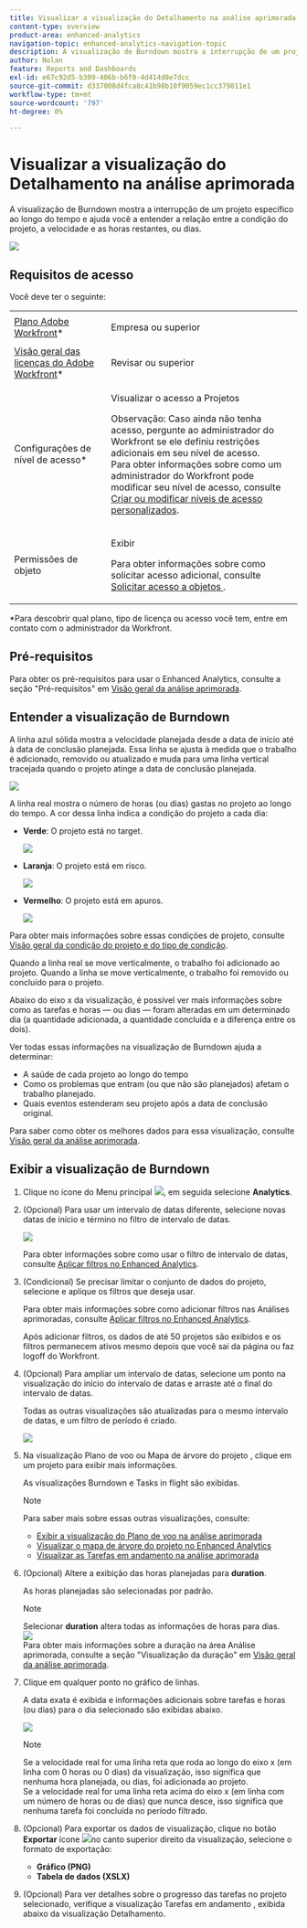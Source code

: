 ```yaml
---
title: Visualizar a visualização do Detalhamento na análise aprimorada
content-type: overview
product-area: enhanced-analytics
navigation-topic: enhanced-analytics-navigation-topic
description: A visualização de Burndown mostra a interrupção de um projeto específico ao longo do tempo e ajuda você a entender a relação entre a condição do projeto, a velocidade e as horas restantes, ou dias.
author: Nolan
feature: Reports and Dashboards
exl-id: e67c92d5-b309-406b-b6f0-4d414d0e7dcc
source-git-commit: d337008d4fca8c41b98b10f9059ec1cc379811e1
workflow-type: tm+mt
source-wordcount: '797'
ht-degree: 0%

---
```


# Visualizar a visualização do Detalhamento na análise aprimorada

A visualização de Burndown mostra a interrupção de um projeto específico ao longo do tempo e ajuda você a entender a relação entre a condição do projeto, a velocidade e as horas restantes, ou dias.

![](assets/burndown-350x112.png)

## Requisitos de acesso

Você deve ter o seguinte:

<table style="table-layout:auto"> 
 <col> 
 <col> 
 <tbody> 
  <tr> 
   <td role="rowheader"><a href="https://www.workfront.com/plans" target="_blank">Plano Adobe Workfront</a>*</td> 
   <td> <p>Empresa ou superior</p> </td> 
  </tr> 
  <tr> 
   <td role="rowheader"><a href="../administration-and-setup/add-users/access-levels-and-object-permissions/wf-licenses.md" class="MCXref xref">Visão geral das licenças do Adobe Workfront</a>*</td> 
   <td> <p>Revisar ou superior</p> </td> 
  </tr> 
  <tr> 
   <td role="rowheader">Configurações de nível de acesso*</td> 
   <td> <p>Visualizar o acesso a Projetos</p> <p>Observação: Caso ainda não tenha acesso, pergunte ao administrador do Workfront se ele definiu restrições adicionais em seu nível de acesso.<br>Para obter informações sobre como um administrador do Workfront pode modificar seu nível de acesso, consulte <a href="../administration-and-setup/add-users/configure-and-grant-access/create-modify-access-levels.md" class="MCXref xref">Criar ou modificar níveis de acesso personalizados</a>.</p> </td> 
  </tr> 
  <tr> 
   <td role="rowheader">Permissões de objeto</td> 
   <td> <p>Exibir</p> <p>Para obter informações sobre como solicitar acesso adicional, consulte <a href="../workfront-basics/grant-and-request-access-to-objects/request-access.md" class="MCXref xref">Solicitar acesso a objetos </a>.</p> </td> 
  </tr> 
 </tbody> 
</table>

&#42;Para descobrir qual plano, tipo de licença ou acesso você tem, entre em contato com o administrador da Workfront.

## Pré-requisitos

Para obter os pré-requisitos para usar o Enhanced Analytics, consulte a seção &quot;Pré-requisitos&quot; em [Visão geral da análise aprimorada](../enhanced-analytics/enhanced-analytics-overview.md).

## Entender a visualização de Burndown

A linha azul sólida mostra a velocidade planejada desde a data de início até à data de conclusão planejada. Essa linha se ajusta à medida que o trabalho é adicionado, removido ou atualizado e muda para uma linha vertical tracejada quando o projeto atinge a data de conclusão planejada.

![](assets/burndown-planned-line.png)

A linha real mostra o número de horas (ou dias) gastas no projeto ao longo do tempo. A cor dessa linha indica a condição do projeto a cada dia:

* **Verde**: O projeto está no target.

   ![](assets/burndown-green.png)

* **Laranja**: O projeto está em risco.

   ![](assets/burndown-orange.png)

* **Vermelho**: O projeto está em apuros.

   ![](assets/burndown-red.png)

Para obter mais informações sobre essas condições de projeto, consulte [Visão geral da condição do projeto e do tipo de condição](../manage-work/projects/manage-projects/project-condition-and-condition-type.md).

Quando a linha real se move verticalmente, o trabalho foi adicionado ao projeto. Quando a linha se move verticalmente, o trabalho foi removido ou concluído para o projeto.

Abaixo do eixo x da visualização, é possível ver mais informações sobre como as tarefas e horas — ou dias — foram alteradas em um determinado dia (a quantidade adicionada, a quantidade concluída e a diferença entre os dois).

Ver todas essas informações na visualização de Burndown ajuda a determinar:

* A saúde de cada projeto ao longo do tempo
* Como os problemas que entram (ou que não são planejados) afetam o trabalho planejado.
* Quais eventos estenderam seu projeto após a data de conclusão original.

Para saber como obter os melhores dados para essa visualização, consulte [Visão geral da análise aprimorada](../enhanced-analytics/enhanced-analytics-overview.md).

## Exibir a visualização de Burndown

1. Clique no ícone do Menu principal ![](assets/main-menu-icon-16x12.png), em seguida selecione **Analytics**.
1. (Opcional) Para usar um intervalo de datas diferente, selecione novas datas de início e término no filtro de intervalo de datas.

   ![](assets/filters-select-date-range-350x344.png)

   Para obter informações sobre como usar o filtro de intervalo de datas, consulte [Aplicar filtros no Enhanced Analytics](../enhanced-analytics/use-enhanced-analytics-filters.md).

1. (Condicional) Se precisar limitar o conjunto de dados do projeto, selecione e aplique os filtros que deseja usar.

   Para obter mais informações sobre como adicionar filtros nas Análises aprimoradas, consulte [Aplicar filtros no Enhanced Analytics](../enhanced-analytics/use-enhanced-analytics-filters.md).

   Após adicionar filtros, os dados de até 50 projetos são exibidos e os filtros permanecem ativos mesmo depois que você sai da página ou faz logoff do Workfront.

1. (Opcional) Para ampliar um intervalo de datas, selecione um ponto na visualização do início do intervalo de datas e arraste até o final do intervalo de datas.

   Todas as outras visualizações são atualizadas para o mesmo intervalo de datas, e um filtro de período é criado.

   ![](assets/timeframe-filter-350x220.png)

1. Na visualização Plano de voo ou Mapa de árvore do projeto , clique em um projeto para exibir mais informações.

   As visualizações Burndown e Tasks in flight são exibidas.

   >[!NOTE]
   >
   >Para saber mais sobre essas outras visualizações, consulte:
   >
   >   
   >   
   >   * [Exibir a visualização do Plano de voo na análise aprimorada](../enhanced-analytics/flight-plan-overview.md)
   >   * [Visualizar o mapa de árvore do projeto no Enhanced Analytics](../enhanced-analytics/project-treemap-overview.md)
   >   * [Visualizar as Tarefas em andamento na análise aprimorada](../enhanced-analytics/tasks-in-flight-overview.md)


1. (Opcional) Altere a exibição das horas planejadas para **duration**.

   As horas planejadas são selecionadas por padrão.

   >[!NOTE]
   >
   >Selecionar **duration** altera todas as informações de horas para dias.\
   >![](assets/duration-burndown-350x112.png)\
   >Para obter mais informações sobre a duração na área Análise aprimorada, consulte a seção &quot;Visualização da duração&quot; em [Visão geral da análise aprimorada](../enhanced-analytics/enhanced-analytics-overview.md).

1. Clique em qualquer ponto no gráfico de linhas.

   A data exata é exibida e informações adicionais sobre tarefas e horas (ou dias) para o dia selecionado são exibidas abaixo.

   ![](assets/burndown-task-and-hour-changes-350x121.png)

   >[!NOTE]
   >
   >Se a velocidade real for uma linha reta que roda ao longo do eixo x (em linha com 0 horas ou 0 dias) da visualização, isso significa que nenhuma hora planejada, ou dias, foi adicionada ao projeto.\
   >Se a velocidade real for uma linha reta acima do eixo x (em linha com um número de horas ou de dias) que nunca desce, isso significa que nenhuma tarefa foi concluída no período filtrado.

1. (Opcional) Para exportar os dados de visualização, clique no botão **Exportar** ícone ![](assets/export.png)no canto superior direito da visualização, selecione o formato de exportação:

   * **Gráfico (PNG)**
   * **Tabela de dados (XSLX)**

1. (Opcional) Para ver detalhes sobre o progresso das tarefas no projeto selecionado, verifique a visualização Tarefas em andamento , exibida abaixo da visualização Detalhamento.
